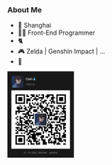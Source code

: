 ### About Me

- 📍 Shanghai
- 👨‍💻‍ Front-End Programmer
- 🐈 
- 🎮 Zelda | Genshin Impact | ...
- 🏀 

<img src="./src/wechat.jpeg" style="width:150px" align='left' />

